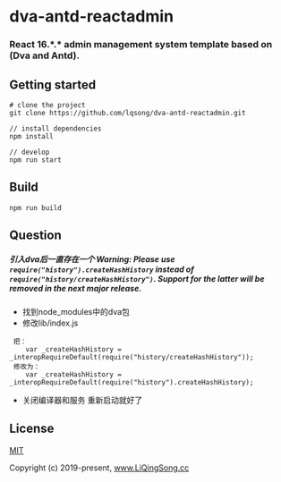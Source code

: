<h1>
dva-antd-reactadmin
    <h3>React 16.*.* admin management system template based on (Dva and Antd).</h3>
</h1>

## Getting started
```bush
# clone the project
git clone https://github.com/lqsong/dva-antd-reactadmin.git

// install dependencies
npm install

// develop
npm run start
```

## Build
```bush
npm run build
```

## Question
##### 引入dva后一直存在一个 Warning: Please use `require("history").createHashHistory` instead of `require("history/createHashHistory")`. Support for the latter will be removed in the next major release.
- 找到node_modules中的dva包
- 修改lib/index.js
```
 把：
    var _createHashHistory = _interopRequireDefault(require("history/createHashHistory")); 
 修改为：
    var _createHashHistory = _interopRequireDefault(require("history").createHashHistory);
```
- 关闭编译器和服务 重新启动就好了

## License
[MIT](http://opensource.org/licenses/MIT)

Copyright (c) 2019-present, www.LiQingSong.cc
